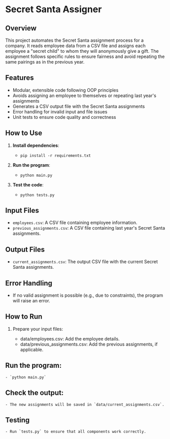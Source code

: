 # Secret Santa Assigner

## Overview

This project automates the Secret Santa assignment process for a company. It reads employee data from a CSV file and assigns each employee a "secret child" to whom they will anonymously give a gift. The assignment follows specific rules to ensure fairness and avoid repeating the same pairings as in the previous year.

## Features

- Modular, extensible code following OOP principles
- Avoids assigning an employee to themselves or repeating last year's assignments
- Generates a CSV output file with the Secret Santa assignments
- Error handling for invalid input and file issues
- Unit tests to ensure code quality and correctness

## How to Use

1. **Install dependencies**: 
    - `pip install -r requirements.txt`


2. **Run the program**:
    - `python main.py`


3. **Test the code**:
    - `python tests.py`


## Input Files

- `employees.csv`: A CSV file containing employee information.
- `previous_assignments.csv`: A CSV file containing last year's Secret Santa assignments.

## Output Files

- `current_assignments.csv`: The output CSV file with the current Secret Santa assignments.

## Error Handling

- If no valid assignment is possible (e.g., due to constraints), the program will raise an error.

## How to Run
1. Prepare your input files:

    - data/employees.csv: Add the employee details.
    - data/previous_assignments.csv: Add the previous assignments, if applicable.

## Run the program:

    - `python main.py`

## Check the output:

    - The new assignments will be saved in `data/current_assignments.csv`.

## Testing
    - Run `tests.py` to ensure that all components work correctly.

